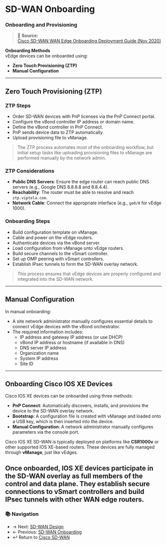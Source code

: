 # SD-WAN Onboarding

### Onboarding and Provisioning

> 📝 **Source:**  
> [Cisco SD-WAN WAN Edge Onboarding Deployment Guide (Nov 2020)](https://www.cisco.com/c/dam/en/us/td/docs/solutions/CVD/SDWAN/sdwan-wan-edge-onboarding-deploy-guide-2020nov.pdf)


**Onboarding Methods**  
vEdge devices can be onboarded using:

- **Zero Touch Provisioning (ZTP)**
- **Manual Configuration**

---

## Zero Touch Provisioning (ZTP)

### ZTP Steps

- Order SD-WAN devices with PnP licenses via the PnP Connect portal.
- Configure the vBond controller IP address or domain name.
- Define the vBond controller in PnP Connect.
- PnP sends device data to ZTP automatically.
- Upload provisioning file to vManage.

> The ZTP process automates most of the onboarding workflow, but initial setup tasks like uploading provisioning files to vManage are performed manually by the network admin.

### ZTP Considerations

- **Public DNS Servers**: Ensure the edge router can reach public DNS servers (e.g., Google DNS 8.8.8.8 and 8.8.4.4).
- **Reachability**:  The router must be able to resolve and reach `ztp.viptela.com`.
- **Network Cable**: Connect the appropriate interface (e.g., `ge0/0` for vEdge 1000).

### Onboarding Steps

- Build configuration template on vManage.
- Cable and power on the vEdge routers.
- Authenticate devices via the vBond server.
- Load configuration from vManage onto vEdge routers.
- Build secure channels to the vSmart controller.
- Set up OMP peering with vSmart controllers.
- Establish IPsec tunnels to form the SD-WAN overlay network.

> This process ensures that vEdge devices are properly configured and integrated into the SD-WAN network.

---

## Manual Configuration

In manual onboarding:

- A site network administrator manually configures essential details to connect vEdge devices with the vBond orchestrator.
- The required information includes:
  - IP address and gateway IP address (or use DHCP)
  - vBond IP address or hostname (if available in DNS)
  - DNS server IP address
  - Organization name
  - System IP address
  - Site ID

---

## Onboarding Cisco IOS XE Devices

Cisco IOS XE devices can be onboarded using three methods:

- **PnP Connect**: Automatically discovers, installs, and provisions the device to the SD-WAN overlay network.
- **Bootstrap**: A configuration file is created with vManage and loaded onto a USB key, which is then inserted into the device.
- **Manual Configuration**: A network administrator manually configures parameters via the console port.

Cisco IOS XE SD-WAN is typically deployed on platforms like **CSR1000v** or other supported IOS XE-based routers. These devices are fully managed through **vManage**, just like vEdges.

Once onboarded, IOS XE devices participate in the SD-WAN overlay as full members of the control and data plane. They establish secure connections to vSmart controllers and build IPsec tunnels with other WAN edge routers.
---

### 📚 Navigation
- → Next: [SD-WAN Design](./sd-wan-design.md)
- ← Previous: [SD-WAN Onboarding](./sd-wan-onboarding.md)  
- ↩ Return to [Cisco SD-WAN](./README.md)

